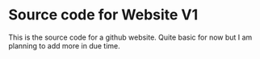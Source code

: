 # Source code for Website V1

This is the source code for a github website.
Quite basic for now but I am planning to add more in due time.
